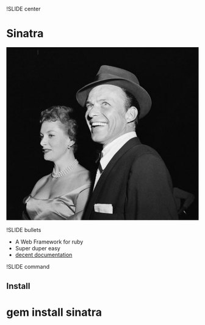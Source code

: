 !SLIDE center
# Sinatra

![sinatra](sinatra.jpg)

!SLIDE bullets
 
 * A Web Framework for ruby
 * Super duper easy
 * [decent documentation](http://www.sinatrarb.com/)

!SLIDE command
## Install

# gem install sinatra
